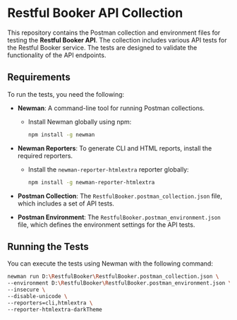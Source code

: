 # Restful Booker API Collection

This repository contains the Postman collection and environment files for testing the **Restful Booker API**. The collection includes various API tests for the Restful Booker service. The tests are designed to validate the functionality of the API endpoints.

## Requirements

To run the tests, you need the following:

- **Newman**: A command-line tool for running Postman collections.
  - Install Newman globally using npm:
    ```bash
    npm install -g newman
    ```

- **Newman Reporters**: To generate CLI and HTML reports, install the required reporters.
  - Install the `newman-reporter-htmlextra` reporter globally:
    ```bash
    npm install -g newman-reporter-htmlextra
    ```

- **Postman Collection**: The `RestfulBooker.postman_collection.json` file, which includes a set of API tests.
- **Postman Environment**: The `RestfulBooker.postman_environment.json` file, which defines the environment settings for the API tests.

## Running the Tests

You can execute the tests using Newman with the following command:

```bash
newman run D:\RestfulBooker\RestfulBooker.postman_collection.json \
--environment D:\RestfulBooker\RestfulBooker.postman_environment.json \
--insecure \
--disable-unicode \
--reporters=cli,htmlextra \
--reporter-htmlextra-darkTheme
